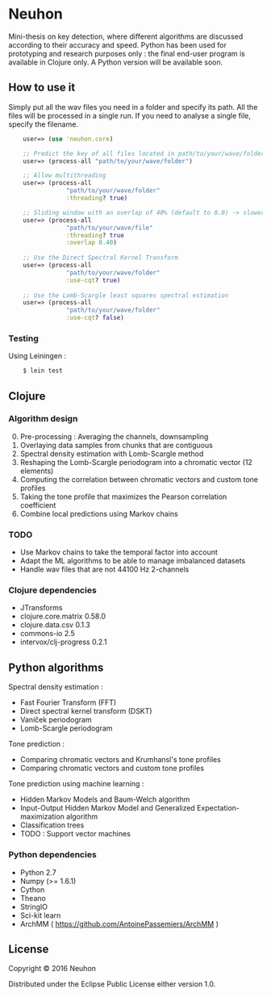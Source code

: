 # Neuhon

Mini-thesis on key detection, where 
different algorithms are discussed according to their accuracy and speed. 
Python has been used for prototyping and research purposes only : the final end-user program is available in Clojure only.
A Python version will be available soon.

## How to use it

Simply put all the wav files you need in a folder and specify its path.
All the files will be processed in a single run. If you need to analyse
a single file, specify the filename.

```clj
    user=> (use 'neuhon.core)

    ;; Predict the key of all files located in path/to/your/wave/folder
    user=> (process-all "path/to/your/wave/folder")

    ;; Allow multithreading
    user=> (process-all 
                "path/to/your/wave/folder"
                :threading? true)

    ;; Sliding window with an overlap of 40% (default to 0.0) -> slower
    user=> (process-all 
                "path/to/your/wave/file"
                :threading? true
                :overlap 0.40)
				
	;; Use the Direct Spectral Kernel Transform
    user=> (process-all 
                "path/to/your/wave/folder"
                :use-cqt? true)
				
	;; Use the Lomb-Scargle least squares spectral estimation
    user=> (process-all 
                "path/to/your/wave/folder"
                :use-cqt? false)
```

### Testing

Using Leiningen :

```sh
    $ lein test
```

## Clojure

### Algorithm design

0) Pre-processing : Averaging the channels, downsampling
1) Overlaying data samples from chunks that are contiguous
2) Spectral density estimation with Lomb-Scargle method
3) Reshaping the Lomb-Scargle periodogram into a chromatic vector (12 elements)
4) Computing the correlation between chromatic vectors and custom tone profiles
5) Taking the tone profile that maximizes the Pearson correlation coefficient
6) Combine local predictions using Markov chains

### TODO

- Use Markov chains to take the temporal factor into account
- Adapt the ML algorithms to be able to manage imbalanced datasets
- Handle wav files that are not 44100 Hz 2-channels

### Clojure dependencies

- JTransforms
- clojure.core.matrix 0.58.0
- clojure.data.csv 0.1.3
- commons-io 2.5
- intervox/clj-progress 0.2.1

## Python algorithms

Spectral density estimation :
- Fast Fourier Transform (FFT)
- Direct spectral kernel transform (DSKT)
- Vaníček periodogram
- Lomb-Scargle periodogram

Tone prediction :
- Comparing chromatic vectors and Krumhansl's tone profiles
- Comparing chromatic vectors and custom tone profiles

Tone prediction using machine learning :
- Hidden Markov Models and Baum-Welch algorithm
- Input-Output Hidden Markov Model and Generalized Expectation-maximization algorithm
- Classification trees
- TODO : Support vector machines

### Python dependencies

- Python 2.7
- Numpy (>= 1.6.1)
- Cython
- Theano
- StringIO
- Sci-kit learn
- ArchMM ( https://github.com/AntoinePassemiers/ArchMM )

## License

Copyright © 2016 Neuhon

Distributed under the Eclipse Public License either version 1.0.
